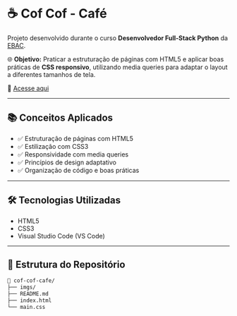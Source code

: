 # ☕ Cof Cof - Café

Projeto desenvolvido durante o curso **Desenvolvedor Full-Stack Python** da [EBAC](https://ebaconline.com.br/).

🌐 **Objetivo:** Praticar a estruturação de páginas com HTML5 e aplicar boas práticas de **CSS responsivo**, utilizando media queries para adaptar o layout a diferentes tamanhos de tela.

📎 [Acesse aqui](https://projeto-cof-cof.vercel.app/)

---

## 📚 Conceitos Aplicados

- ✅ Estruturação de páginas com HTML5
- ✅ Estilização com CSS3
- ✅ Responsividade com media queries
- ✅ Princípios de design adaptativo
- ✅ Organização de código e boas práticas

---

## 🛠️ Tecnologias Utilizadas

- HTML5
- CSS3
- Visual Studio Code (VS Code)

---

## 📁 Estrutura do Repositório

```bash
📂 cof-cof-cafe/
├── imgs/
├── README.md
├── index.html
└── main.css
